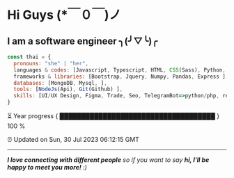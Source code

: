 
# Hi Guys  (*￣０￣)ノ
## I am a software engineer  ╮(╯▽╰)╭ 

```javascript
const thai = {
  pronouns: "she" | "her",
  languages & codes: [Javascript, Typescript, HTML, CSS(Sass), Python, Php, Markdown ],
  frameworks & libraries: [Bootstrap, Jquery, Numpy, Pandas, Express ],
  databases: [MongoDB, Mysql, ],
  tools: [NodeJs(Api), Git(Github) ],
  skills: [UI/UX Design, Figma, Trade, Seo, TelegramBot=>python/php, responsive/designe ]
}

```

⏳ Year progress { ████████████████████████████████████ } 100 %

⏰ Updated on Sun, 30 Jul 2023 06:12:15 GMT

---

<em><b>I love connecting with different people</b> so if you want to say <b>hi, I'll be happy to meet you more!</b> :)</em>

